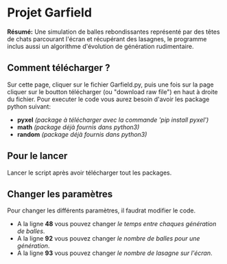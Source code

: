 # Projet Garfield
__Résumé:__ Une simulation de balles rebondissantes représenté par des têtes de chats parcourant l'écran et récupérant des lasagnes, le programme inclus aussi un algorithme d'évolution de génération rudimentaire.

## Comment télécharger ?
Sur cette page, cliquer sur le fichier Garfield.py, puis une fois sur la page cliquer sur le boutton télécharger (ou "download raw file") en haut à droite du fichier.
Pour executer le code vous aurez besoin d'avoir les package python suivant:
  * __pyxel__  *(package à télécharger avec la commande 'pip install pyxel')*
  * __math__   *(package déjà fournis dans python3)*
  * __random__ *(package déjà fournis dans python3)*
  
## Pour le lancer

Lancer le script après avoir télécharger tout les packages.

## Changer les paramètres

Pour changer les différents paramètres, il faudrat modifier le code.
* A la ligne __48__ vous pouvez changer *le temps entre chaques génération de balles*.
* A la ligne __92__ vous pouvez changer *le nombre de balles pour une génération*.
* A la ligne __93__ vous pouvez changer *le nombre de lasagne sur l'écran*.

